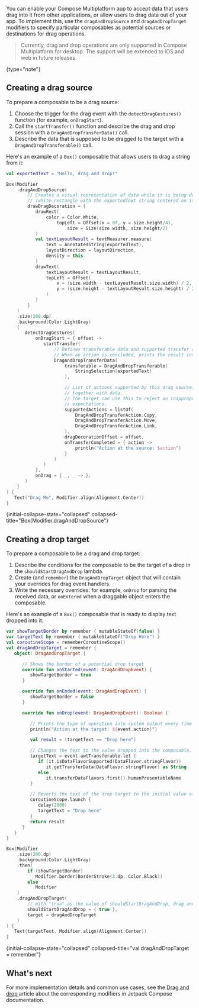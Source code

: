 [//]: # (title: Drag and drop operations)

<title label="EAP" annotations="Desktop">Drag and drop operations</title>

You can enable your Compose Multiplatform app to accept data that users drag into it from other applications,
or allow users to drag data out of your app.
To implement this, use the `dragAndDropSource` and `dragAndDropTarget` modifiers to specify particular composables
as potential sources or destinations for drag operations.

> Currently, drag and drop operations are only supported in Compose Multiplatform for desktop.
> The support will be extended to iOS and web in future releases.
>
{type="note"}

## Creating a drag source

To prepare a composable to be a drag source:
1. Choose the trigger for the drag event with the `detectDragGestures()` function (for example, `onDragStart`).
2. Call the `startTransfer()` function and describe the drag and drop session with a `DragAndDropTransferData()` call.
3. Describe the data that is supposed to be dragged to the target with a `DragAndDropTransferable()` call.

Here's an example of a `Box()` composable that allows users to drag a string from it:

```kotlin
val exportedText = "Hello, drag and drop!"

Box(Modifier
    .dragAndDropSource(
        // Creates a visual representation of data while it is being dragged
        // (white rectangle with the exportedText string centered on it).
        drawDragDecoration = {
           drawRect(
               color = Color.White,
                   topLeft = Offset(x = 0f, y = size.height/4),
                       size = Size(size.width, size.height/2)
           )
           val textLayoutResult = textMeasurer.measure(
               text = AnnotatedString(exportedText),
               layoutDirection = layoutDirection,
               density = this
           )
           drawText(
               textLayoutResult = textLayoutResult,
               topLeft = Offset(
                   x = (size.width - textLayoutResult.size.width) / 2,
                   y = (size.height - textLayoutResult.size.height) / 2,
               )
           )
        }
    )
    .size(200.dp)
    .background(Color.LightGray)
    {
       detectDragGestures(
           onDragStart = { offset ->
              startTransfer(
                  // Defines transferable data and supported transfer actions.
                  // When an action is concluded, prints the result into system output with onTransferCompleted().    
                  DragAndDropTransferData(
                      transferable = DragAndDropTransferable(
                          StringSelection(exportedText)
                      ),

                      // List of actions supported by this drag source. A type of action is passed to the drop target
                      // together with data.
                      // The target can use this to reject an inappropriate drop operation or to interpret user's
                      // expectations.
                      supportedActions = listOf(
                          DragAndDropTransferAction.Copy,
                          DragAndDropTransferAction.Move,
                          DragAndDropTransferAction.Link,
                      ),
                      dragDecorationOffset = offset,
                      onTransferCompleted = { action -> 
                          println("Action at the source: $action")
                      }
                  )
              )
           },
           onDrag = { _, _ -> },
       )
    }
) {
   Text("Drag Me", Modifier.align(Alignment.Center))
}
```
{initial-collapse-state="collapsed"  collapsed-title="Box(Modifier.dragAndDropSource"}

## Creating a drop target

To prepare a composable to be a drag and drop target:
1. Describe the conditions for the composable to be the target of a drop in the `shouldStartDragAndDrop` lambda.
2. Create (and `remember`) the `DragAndDropTarget` object that will contain your overrides for drag event handlers.
3. Write the necessary overrides: for example, `onDrop` for parsing the received data, or `onEntered` when a draggable
   object enters the composable.

Here's an example of a `Box()` composable that is ready to display text dropped into it:

```kotlin
var showTargetBorder by remember { mutableStateOf(false) }
var targetText by remember { mutableStateOf("Drop Here") }
val coroutineScope = rememberCoroutineScope()
val dragAndDropTarget = remember {
   object: DragAndDropTarget {

      // Shows the border of a potential drop target
      override fun onStarted(event: DragAndDropEvent) {
         showTargetBorder = true
      }

      override fun onEnded(event: DragAndDropEvent) {
         showTargetBorder = false
      }

      override fun onDrop(event: DragAndDropEvent): Boolean {

         // Prints the type of operation into system output every time a drag and drop action is concluded.
         println("Action at the target: ${event.action}")

         val result = (targetText == "Drop here")

         // Changes the text to the value dropped into the composable.
         targetText = event.awtTransferable.let {
            if (it.isDataFlavorSupported(DataFlavor.stringFlavor))
               it.getTransferData(DataFlavor.stringFlavor) as String
            else
               it.transferDataFlavors.first().humanPresentableName
         }

         // Reverts the text of the drop target to the initial value after 2 seconds.
         coroutineScope.launch {
            delay(2000)
            targetText = "Drop here"
         }
         return result
      }
   }
}

Box(Modifier
    .size(200.dp)
    .background(Color.LightGray)
    .then(
        if (showTargetBorder)
           Modifier.border(BorderStroke(3.dp, Color.Black))
        else
           Modifier
    )
    .dragAndDropTarget(
        // With "true" as the value of shouldStartDragAndDrop, drag and drop operations are enabled unconditionally.    
        shouldStartDragAndDrop = { true },
        target = dragAndDropTarget
    )
) {
   Text(targetText, Modifier.align(Alignment.Center))
}
```
{initial-collapse-state="collapsed"  collapsed-title="val dragAndDropTarget = remember"}

## What's next

For more implementation details and common use cases, see the [Drag and drop](https://developer.android.com/develop/ui/compose/touch-input/user-interactions/drag-and-drop) article about the corresponding modifiers in Jetpack Compose documentation.